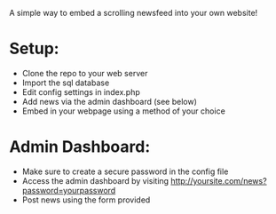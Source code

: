 A simple way to embed a scrolling newsfeed into your own website!

Setup:
==========
- Clone the repo to your web server
- Import the sql database 
- Edit config settings in index.php
- Add news via the admin dashboard (see below)
- Embed in your webpage using a method of your choice

Admin Dashboard:
==========
- Make sure to create a secure password in the config file
- Access the admin dashboard by visiting http://yoursite.com/news?password=yourpassword
- Post news using the form provided

